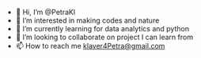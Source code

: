 - 👋 Hi, I’m @PetraKl
- 👀 I’m interested in making codes and nature
- 🌱 I’m currently learning for data analytics and python
- 💞️ I’m looking to collaborate on project I can learn from
- 📫 How to reach me klaver4Petra@gmail.com

<!---
PetraKl/PetraKl is a ✨ special ✨ repository because its `README.md` (this file) appears on your GitHub profile.
You can click the Preview link to take a look at your changes.
--->
